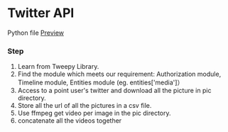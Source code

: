 # Twitter API 
Python file [Preview](https://github.com/XintongHao/EC500_C1/blob/master/API_exercise/tweet_image_dumper.py)
### Step
1. Learn from Tweepy Library. 
2. Find the module which meets our requirement: Authorization module, Timeline module, Entities module (eg. entities['media']）
3. Access to a point user's twitter and download all the picture in pic directory.
4. Store all the url of all the pictures in a csv file.
5. Use ffmpeg get video per image in the pic directory.
6. concatenate all the videos together
